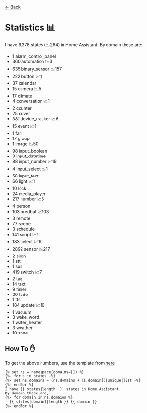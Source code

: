 [<- Back](README.md)
# Statistics 📊
I have 6,378 states (📉264) in Home Assistant.
By domain these are:
- 1 alarm_control_panel
- 360 automation 📉3
- 635 binary_sensor 📉157
- 222 button 📈1
- 37 calendar
- 15 camera 📉5
- 17 climate
- 4 conversation 📈1
- 2 counter
- 25 cover
- 381 device_tracker 📈6
- 15 event 📈1
- 1 fan
- 17 group
- 1 image 📉50
- 98 input_boolean
- 3 input_datetime
- 88 input_number 📈19
- 4 input_select 📉1
- 58 input_text
- 66 light 📈1
- 10 lock
- 24 media_player
- 217 number 📈3
- 4 person
- 103 predbat 📈103
- 3 remote
- 77 scene
- 3 schedule
- 141 script 📈1
- 183 select 📈10
- 2892 sensor 📉217
- 2 siren
- 1 stt
- 1 sun
- 419 switch 📈7
- 2 tag
- 14 text
- 9 timer
- 20 todo
- 1 tts
- 184 update 📈10
- 1 vacuum
- 3 wake_word
- 1 water_heater
- 3 weather
- 10 zone

## How To ✋
To get the above numbers, use the template from [here](https://www.reddit.com/r/homeassistant/comments/plmy7e/use_this_template_and_show_us_some_details_about/?utm_medium=android_app&utm_source=share)
```
{% set ns = namespace(domains=[]) %}
{%- for s in states -%}
{%- set ns.domains = (ns.domains + [s.domain])|unique|list -%}
{%- endfor %}
I have {{ states|length  }} states in Home Assistant.
By domain these are;
{%- for domain in ns.domains %}
- {{ states[domain]|length }} {{ domain }}
{%- endfor %}
```
